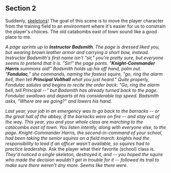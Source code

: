 ## Section 2

Suddenly, [skeletons](https://www.dndbeyond.com/monsters/17015-skeleton)!  The goal of this scene is to move the player character from the training field to an environment where it's easier for us to constrain the player's choices.  The old catabombs east of town sound like a good place to me.

_A page sprints up to **Instructor Badsmith**.  The page is dressed liked you, but wearing brown leather armor and carrying a short bow, instead.   Instructor Badsmith's first name isn't "sir," you're pretty sure, but everyone seems to pretend that it is.  "Sir!" the page pants.  "**Knight-Commander Harris** summons aid!"  Badsmith holds up his off hand, palm out.   "**Fondulac**," she commands, naming the fastest squire, "go, ring the alarm bell, then tell **Principal Volthall** what you just heard."  Quite properly, Fondulac salutes and begins to recite the order back: "Go, ring the alarm bell, tell Principal --" but Badsmith has already turned back to the page.  Fondulac swallows and departs at his considerable top speed.  Badsmith asks, "Where are we going?" and lowers his hand._

_Last year, your job in an emergency was to go back to the barracks -- or the great hall of the abbey, if the barracks were on fire -- and stay out of the way.  This year, you and your whole class are marching to the catacombs east of town.  You listen intently, along with everyone else, to the page.  Knight-Commander Harris, the second-in-command of your school, had been taking the senior squires on a field march: knights had the responsibility to lead if an officer wasn't available, so squires had to practice leadership._  Ask the player what their favorite (school) class is.  _They'd noticed a single skeleton, destroyed it, and -- you hoped the squire who made the decision wouldn't get in trouble for it -- followed its trail to make sure there weren't any more.  Seems like there were._

